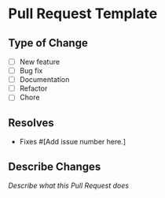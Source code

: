 # Pull Request Template

## Type of Change
<!-- What type of change does your code introduce? -->
- [ ] New feature
- [ ] Bug fix
- [ ] Documentation
- [ ] Refactor
- [ ] Chore

## Resolves

- Fixes #[Add issue number here.]

## Describe Changes

<!-- Describe your changes in detail, if applicable. -->
_Describe what this Pull Request does_
